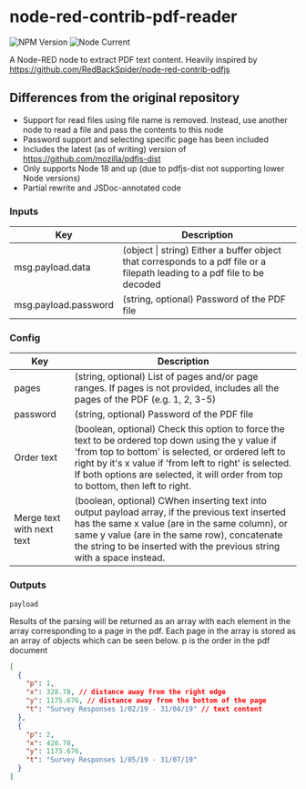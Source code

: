 # node-red-contrib-pdf-reader

![NPM Version](https://img.shields.io/npm/v/node-red-contrib-pdf-reader) ![Node Current](https://img.shields.io/node/v/node-red-contrib-pdf-reader)

A Node-RED node to extract PDF text content. Heavily inspired by https://github.com/RedBackSpider/node-red-contrib-pdfjs

## Differences from the original repository

- Support for read files using file name is removed. Instead, use another node to read a file and pass the contents to this node
- Password support and selecting specific page has been included
- Includes the latest (as of writing) version of https://github.com/mozilla/pdfjs-dist
- Only supports Node 18 and up (due to pdfjs-dist not supporting lower Node versions)
- Partial rewrite and JSDoc-annotated code

### Inputs

| Key                  | Description                                                                                                                |
| -------------------- | -------------------------------------------------------------------------------------------------------------------------- |
| msg.payload.data     | (object \| string) Either a buffer object that corresponds to a pdf file or a filepath leading to a pdf file to be decoded |
| msg.payload.password | (string, optional) Password of the PDF file                                                                                |

### Config

| Key                       | Description                                                                                                                                                                                                                                                                                             |
| ------------------------- | ------------------------------------------------------------------------------------------------------------------------------------------------------------------------------------------------------------------------------------------------------------------------------------------------------- |
| pages                     | (string, optional) List of pages and/or page ranges. If pages is not provided, includes all the pages of the PDF (e.g. 1, 2, 3-5)                                                                                                                                                                       |
| password                  | (string, optional) Password of the PDF file                                                                                                                                                                                                                                                             |
| Order text                | (boolean, optional) Check this option to force the text to be ordered top down using the y value if 'from top to bottom' is selected, or ordered left to right by it's x value if 'from left to right' is selected. If both options are selected, it will order from top to bottom, then left to right. |
| Merge text with next text | (boolean, optional) CWhen inserting text into output payload array, if the previous text inserted has the same x value (are in the same column), or same y value (are in the same row), concatenate the string to be inserted with the previous string with a space instead.                            |

### Outputs

`payload`

Results of the parsing will be returned as an array with each element in the array corresponding to a page in the pdf.
Each page in the array is stored as an array of objects which can be seen below. p is the order in the pdf document

```json
[
  {
    "p": 1,
    "x": 328.78, // distance away from the right edge
    "y": 1175.676, // distance away from the bottom of the page
    "t": "Survey Responses 1/02/19 - 31/04/19" // text content
  },
  {
    "p": 2,
    "x": 428.78,
    "y": 1175.676,
    "t": "Survey Responses 1/05/19 - 31/07/19"
  }
]
```
